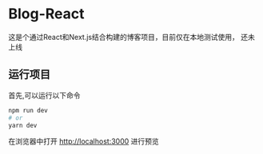 # Blog-React

这是个通过React和Next.js结合构建的博客项目，目前仅在本地测试使用， 还未上线

## 运行项目

首先,可以运行以下命令

```bash
npm run dev
# or
yarn dev
```

在浏览器中打开 [http://localhost:3000](http://localhost:3000) 进行预览
